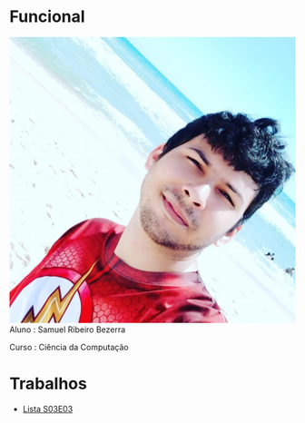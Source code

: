# Funcional

![](eu.jpg)
Aluno : Samuel Ribeiro Bezerra

Curso : Ciência da Computação

<!--TOC_BEGIN-->
# Trabalhos
- [Lista S03E03](#ListaS03E01)

<!--TOC_END-->
